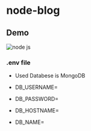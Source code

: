 # node-blog
## Demo
![node js](https://user-images.githubusercontent.com/67653402/139386499-4cc307ab-0f1b-49c1-9f2f-f3a52ed1652c.gif)
### .env file
- Used Databese is MongoDB
- DB_USERNAME=

- DB_PASSWORD=

- DB_HOSTNAME=

- DB_NAME=
